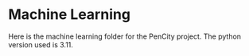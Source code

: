 # Machine Learning

Here is the machine learning folder for the PenCity project. The python version used is 3.11.
